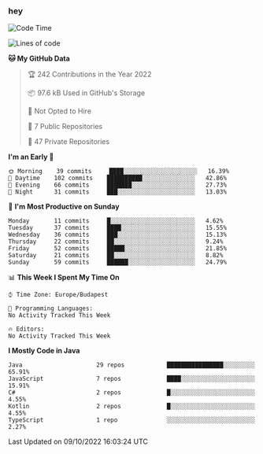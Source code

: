 ### hey

<!--START_SECTION:waka-->
![Code Time](http://img.shields.io/badge/Code%20Time-801%20hrs%2035%20mins-blue)

![Lines of code](https://img.shields.io/badge/From%20Hello%20World%20I%27ve%20Written-474%20Thousand%20lines%20of%20code-blue)

**🐱 My GitHub Data** 

> 🏆 242 Contributions in the Year 2022
 > 
> 📦 97.6 kB Used in GitHub's Storage 
 > 
> 🚫 Not Opted to Hire
 > 
> 📜 7 Public Repositories 
 > 
> 🔑 47 Private Repositories  
 > 
**I'm an Early 🐤** 

```text
🌞 Morning    39 commits     ████░░░░░░░░░░░░░░░░░░░░░   16.39% 
🌆 Daytime    102 commits    ██████████░░░░░░░░░░░░░░░   42.86% 
🌃 Evening    66 commits     ███████░░░░░░░░░░░░░░░░░░   27.73% 
🌙 Night      31 commits     ███░░░░░░░░░░░░░░░░░░░░░░   13.03%

```
📅 **I'm Most Productive on Sunday** 

```text
Monday       11 commits     █░░░░░░░░░░░░░░░░░░░░░░░░   4.62% 
Tuesday      37 commits     ████░░░░░░░░░░░░░░░░░░░░░   15.55% 
Wednesday    36 commits     ███░░░░░░░░░░░░░░░░░░░░░░   15.13% 
Thursday     22 commits     ██░░░░░░░░░░░░░░░░░░░░░░░   9.24% 
Friday       52 commits     █████░░░░░░░░░░░░░░░░░░░░   21.85% 
Saturday     21 commits     ██░░░░░░░░░░░░░░░░░░░░░░░   8.82% 
Sunday       59 commits     ██████░░░░░░░░░░░░░░░░░░░   24.79%

```


📊 **This Week I Spent My Time On** 

```text
⌚︎ Time Zone: Europe/Budapest

💬 Programming Languages: 
No Activity Tracked This Week

🔥 Editors: 
No Activity Tracked This Week

```

**I Mostly Code in Java** 

```text
Java                     29 repos            ████████████████░░░░░░░░░   65.91% 
JavaScript               7 repos             ████░░░░░░░░░░░░░░░░░░░░░   15.91% 
C#                       2 repos             █░░░░░░░░░░░░░░░░░░░░░░░░   4.55% 
Kotlin                   2 repos             █░░░░░░░░░░░░░░░░░░░░░░░░   4.55% 
TypeScript               1 repo              ░░░░░░░░░░░░░░░░░░░░░░░░░   2.27%

```



 Last Updated on 09/10/2022 16:03:24 UTC
<!--END_SECTION:waka-->

